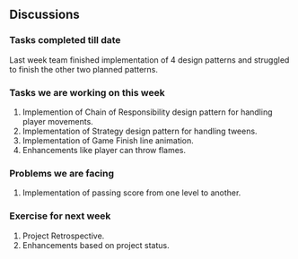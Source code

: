 ## Discussions

### Tasks completed till date

Last week team finished implementation of 4 design patterns and struggled to finish the other two planned patterns.

### Tasks we are working on this week

1. Implemention of Chain of Responsibility design pattern for handling player movements.
2. Implementation of Strategy design pattern for handling tweens.
3. Implementation of Game Finish line animation.
4. Enhancements like player can throw flames.

### Problems we are facing

1.  Implementation of passing score from one level to another.

### Exercise for next week

1.  Project Retrospective.
2.  Enhancements based on project status.
